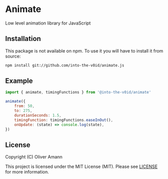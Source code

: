 # Animate

Low level animation library for JavaScript

## Installation

This package is not available on npm. To use it you will have to install it from source:

```bash
npm install git://github.com/into-the-v0id/animate.js
```

## Example

```js
import { animate, timingFunctions } from '@into-the-v0id/animate'

animate({
    from: 50,
    to: 275,
    durationSeconds: 1.5,
    timingFunction: timingFunctions.easeInOut(),
    onUpdate: (state) => console.log(state),
})
```

## License

Copyright (C) Oliver Amann

This project is licensed under the MIT License (MIT). Please see [LICENSE](./LICENSE) for more information.
